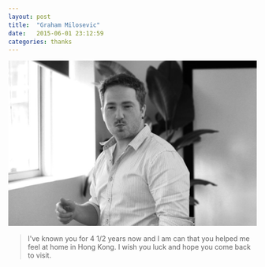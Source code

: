 ```yaml
---
layout: post
title:  "Graham Milosevic"
date:   2015-06-01 23:12:59
categories: thanks
---
```


![photo](/images/gram.jpg)

> I've known you for 4 1/2 years now and I am can that you helped me feel at home in Hong Kong. I wish you luck and hope you come back to visit.
